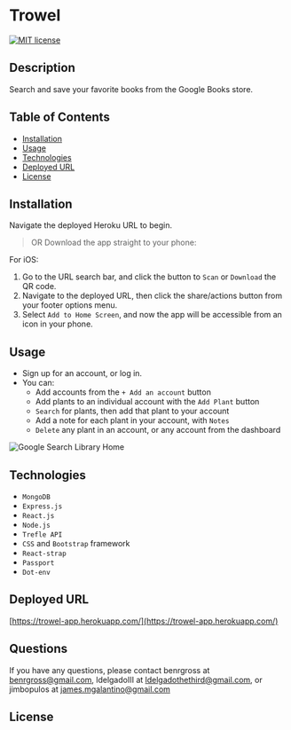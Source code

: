 # Trowel

[![MIT license](https://img.shields.io/badge/License-MIT-blue.svg)](https://lbesson.mit-license.org/)

## Description

Search and save your favorite books from the Google Books store.

## Table of Contents

- [Installation](#installation)
- [Usage](#usage)
- [Technologies](#technologies)
- [Deployed URL](#deployed-url)
- [License](#license)

## Installation

Navigate the deployed Heroku URL to begin.

> OR
> Download the app straight to your phone:

For iOS:

1. Go to the URL search bar, and click the button to `Scan` or `Download` the QR code.
2. Navigate to the deployed URL, then click the share/actions button from your footer options menu.
3. Select `Add to Home Screen`, and now the app will be accessible from an icon in your phone.

## Usage

- Sign up for an account, or log in.
- You can:
  - Add accounts from the `+ Add an account` button
  - Add plants to an individual account with the `Add Plant` button
  - `Search` for plants, then add that plant to your account
  - Add a note for each plant in your account, with `Notes`
  - `Delete` any plant in an account, or any account from the dashboard

![Google Search Library Home](client/public/images/google-books-home.png)

## Technologies

- `MongoDB`
- `Express.js`
- `React.js`
- `Node.js`
- `Trefle API`
- `CSS` and `Bootstrap` framework
- `React-strap`
- `Passport`
- `Dot-env`

## Deployed URL

[https://trowel-app.herokuapp.com/](https://trowel-app.herokuapp.com/)

## Questions

If you have any questions, please contact benrgross at benrgross@gmail.com, ldelgadoIII at ldelgadothethird@gmail.com, or jimbopulos at james.mgalantino@gmail.com

## License
